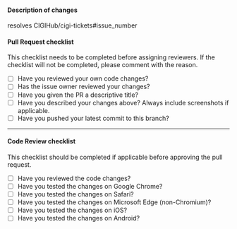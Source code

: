 #### Description of changes
resolves CIGIHub/cigi-tickets#issue_number


#### Pull Request checklist
This checklist needs to be completed before assigning reviewers. If the checklist will not be completed, please comment with the reason.
- [ ] Have you reviewed your own code changes?
- [ ] Has the issue owner reviewed your changes?
- [ ] Have you given the PR a descriptive title?
- [ ] Have you described your changes above? Always include screenshots if applicable.
- [ ] Have you pushed your latest commit to this branch?

---
#### Code Review checklist
This checklist should be completed if applicable before approving the pull request.
- [ ] Have you reviewed the code changes?
- [ ] Have you tested the changes on Google Chrome?
- [ ] Have you tested the changes on Safari?
- [ ] Have you tested the changes on Microsoft Edge (non-Chromium)?
- [ ] Have you tested the changes on iOS?
- [ ] Have you tested the changes on Android?
